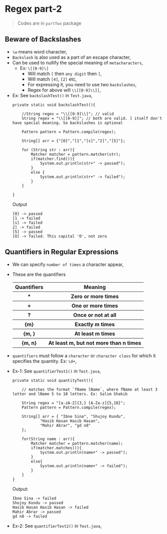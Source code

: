 
# Regex part-2

> Codes are in `partTwo` package

## Beware of Backslashes
- `\w` means word character,
- `Backslash` is also used as a part of an escape character,
- Can be used to nullify the special meaning of `metacharacters`,
  - Ex: `\[[0-9]\]`
    - Will match `[` then `any digit` then `]`,
    - Will match `[4]`, `[2]` etc,
    - For expressing it, you need to use two `backslashes`,
    - Regex for above will `\\[[0-9]\\]]`,
- Ex: See `backslashTest()` in `Test.java`,
  ```
  private static void backslashTest(){
  
      //String regex = "\\[[0-9]\\]"; // valid
      String regex = "\\[[0-9]]"; // both are valid. ] itself don't have special meaning. So backslashes is optional
  
      Pattern pattern = Pattern.compile(regex);
  
      String[] arr = {"[0]","[1","[s]","2]","[5]"};
  
      for (String str : arr){
          Matcher matcher = pattern.matcher(str);
          if(matcher.find()){
              System.out.println(str+" -> passed");
          }
          else {
              System.out.println(str+" -> failed");
          }
      }
  
  }
  ```
  Output
  ```
  [0] -> passed
  [1 -> failed
  [s] -> failed
  2] -> failed
  [5] -> passed
  [O] -> failed. This capital 'O', not zero
  ```


## Quantifiers in Regular Expressions
- We can specify `number of times` a character appear,
- These are the quantifiers
  <table>
  <tr> <th>Quantifiers</th> <th>Meaning</th> </tr>
  <tr> <th>*</th> <th>Zero or more times</th> </tr>
  <tr> <th>+</th> <th>One or more times</th> </tr>
  <tr> <th>?</th> <th>Once or not at all</th> </tr>

  <tr> <th>{m}</th> <th>Exactly m times</th> </tr>
  <tr> <th>{m, }</th> <th>At least m times</th> </tr>
  <tr> <th>{m, n}</th> <th>At least m, but not more than n times</th> </tr>
  </table>
- `quantifiers` must follow a `character` or `character class` for which it specifies the quantity. Ex: `\d+`,
- Ex-1: See `quantifierTest1()` in `Test.java`,
  ```
  private static void quantityTest(){
  
      // matches the format `fName lName`, where fName at least 3 letter and lName 5 to 10 letters. Ex: Salim Shakib
  
      String regex = "[a-zA-Z]{3,} [A-Za-z]{5,10}";
      Pattern pattern = Pattern.compile(regex);
  
      String[] arr = { "Ibne Sina", "Shujoy Kundu",
              "Hasib Hasan Hasib Hasan",
              "Mahir Abrar", "gd n8"
      };
  
      for(String name : arr){
          Matcher matcher = pattern.matcher(name);
          if(matcher.matches()){
              System.out.println(name+" -> passed");
          }
          else{
              System.out.println(name+" -> failed");
          }
      }
  }
  ```
  Output:
  ```
  Ibne Sina -> failed
  Shujoy Kundu -> passed
  Hasib Hasan Hasib Hasan -> failed
  Mahir Abrar -> passed
  gd n8 -> failed
  ```
- Ex-2: See `quantifierTest2()` in `Test.java`,